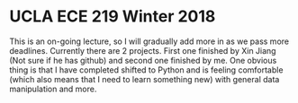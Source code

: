 # UCLA ECE 219 Winter 2018

This is an on-going lecture, so I will gradually add more in as we pass more deadlines. Currently there are 2 projects. First one finished by Xin Jiang (Not sure if he has github) and second one finished by me. One obvious thing is that I have completed shifted to Python and is feeling comfortable (which also means that I need to learn something new) with general data manipulation and more.